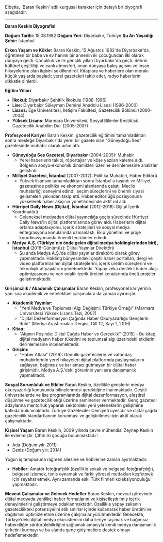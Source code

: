 Elbette, 'Baran Keskin' adlı kurgusal karakter için detaylı bir biyografi aşağıdadır:

---

**Baran Keskin Biyografisi**

**Doğum Tarihi:** 15.08.1982
**Doğum Yeri:** Diyarbakır, Türkiye
**Şu An Yaşadığı Şehir:** İstanbul

**Erken Yaşam ve Kökler**
Baran Keskin, 15 Ağustos 1982'de Diyarbakır'da, öğretmen bir baba ve ev hanımı bir annenin iki çocuğundan ilki olarak dünyaya geldi. Çocukluk ve ilk gençlik yılları Diyarbakır'da geçti. Şehrin kültürel çeşitliliği ve canlı atmosferi, onun dünyaya bakış açısını ve insan hikayelerine olan ilgisini şekillendirdi. Kitaplara ve haberlere olan merakı küçük yaşlarda başladı; yerel gazeteleri takip eder, radyo haberlerini dikkatle dinlerdi.

**Eğitim Yılları**
*   **İlkokul:** Diyarbakır Şehitlik İlkokulu (1988-1996)
*   **Lise:** Diyarbakır Süleyman Demirel Anadolu Lisesi (1996-2000)
*   **Lisans:** Ege Üniversitesi, İletişim Fakültesi, Gazetecilik Bölümü (2000-2004)
*   **Yüksek Lisans:** Marmara Üniversitesi, Sosyal Bilimler Enstitüsü, Gazetecilik Anabilim Dalı (2005-2007)

**Profesyonel Kariyer**
Baran Keskin, gazetecilik eğitimini tamamladıktan sonra mesleğe Diyarbakır'da yerel bir gazete olan "Güneydoğu Ses" gazetesinde muhabir olarak adım attı.

*   **Güneydoğu Ses Gazetesi, Diyarbakır** (2004-2005): Muhabir
    *   Yerel haberlerin takibi, röportajlar ve köşe yazıları kaleme aldı. Bölgenin sosyo-ekonomik dinamikleri üzerine derinlemesine analizler geliştirdi.
*   **Milliyet Gazetesi, İstanbul** (2007-2012): Politika Muhabiri, Haber Editörü
    *   Yüksek lisansını tamamladıktan sonra İstanbul'a taşındı ve Milliyet gazetesinde politika ve ekonomi alanlarında çalıştı. Meclis muhabirliği deneyimi edindi, seçim süreçlerini ve önemli siyasi gelişmeleri yakından takip etti. Haber editörlüğü pozisyonuna yükselerek haber akışının yönetilmesinde aktif rol aldı.
*   **Hürriyet Daily News (Dijital), İstanbul** (2012-2018): Dijital İçerik Koordinatörü
    *   Geleneksel medyadan dijital yayıncılığa geçiş sürecinde Hürriyet Daily News'in dijital platformlarında görev aldı. Haberlerin dijital ortama adaptasyonu, içerik stratejileri ve sosyal medya entegrasyonu konularında uzmanlaştı. Ekip yönetimi ve proje koordinasyonunda önemli tecrübeler edindi.
*   **Medya A.Ş. (Türkiye'nin önde gelen dijital medya holdinglerinden biri), İstanbul** (2018-Günümüz): Dijital Yayınlar Direktörü
    *   Şu anda Medya A.Ş.'de dijital yayınlar direktörü olarak görev yapmaktadır. Holding bünyesindeki çeşitli haber portalları, dergi ve video platformlarının dijital stratejilerini, içerik üretim süreçlerini ve teknolojik altyapılarını yönetmektedir. Yapay zeka destekli haber akışı optimizasyonu ve veri odaklı içerik üretimi konularında öncü projeler geliştirmektedir.

**Girişimcilik / Akademik Çalışmalar**
Baran Keskin, profesyonel kariyerinin yanı sıra akademik ve entelektüel çalışmalara da zaman ayırmıştır.

*   **Akademik Yayınlar:**
    *   "Yeni Medya ve Toplumsal Algı Değişimi: Türkiye Örneği" (Marmara Üniversitesi Yüksek Lisans Tezi, 2007)
    *   "Dijital Dezenformasyon Çağında Haber Okuryazarlığı: Gençlerin Rolü" (Medya Araştırmaları Dergisi, Cilt 12, Sayı 1, 2016)
*   **Kitap:**
    *   "Algının Peşinde: Dijital Çağda Haber ve Gerçeklik" (2015) - Bu kitap, dijital medyanın haber tüketimi ve toplumsal algı üzerindeki etkilerini derinlemesine incelemektedir.
*   **Girişim:**
    *   "Haber Atlası" (2019): Gönüllü gazetecilerin ve vatandaş muhabirlerinin yerel hikayeleri dijital platformda paylaşmalarını sağlayan, bağımsız ve kar amacı gütmeyen bir dijital haber girişimidir. Medya A.Ş.'deki görevinin yanı sıra danışmanlık yapmaktadır.

**Sosyal Sorumluluk ve Etkiler**
Baran Keskin, özellikle gençlerin medya okuryazarlığı konusunda bilinçlenmesi gerektiğine inanmaktadır. Çeşitli üniversitelerde ve lise programlarında dijital dezenformasyon, eleştirel düşünme ve gazetecilik etiği üzerine seminerler vermektedir. Genç gazeteci adaylarına mentorluk yaparak sektördeki yeni yeteneklerin gelişimine katkıda bulunmaktadır. Türkiye Gazeteciler Cemiyeti üyesidir ve dijital çağda gazetecilik standartlarının korunması ve geliştirilmesi için aktif olarak çalışmaktadır.

**Kişisel Yaşam**
Baran Keskin, 2009 yılında çevre mühendisi Zeynep Keskin ile evlenmiştir. Çiftin iki çocuğu bulunmaktadır:
*   Ada (Doğum yılı: 2011)
*   Deniz (Doğum yılı: 2014)

Yoğun iş temposuna rağmen ailesine ve hobilerine zaman ayırmaktadır.
*   **Hobiler:** Amatör fotoğrafçılık (özellikle sokak ve belgesel fotoğrafçılığı), belgesel izlemek, tenis oynamak ve farklı yöresel mutfakları keşfetmek için seyahat etmek. Aynı zamanda eski Türk filmleri koleksiyonculuğu yapmaktadır.

**Mevcut Çalışmalar ve Gelecek Hedefler**
Baran Keskin, mevcut görevinde dijital medyada yenilikçi haber formatlarını ve kişiselleştirilmiş içerik deneyimlerini geliştirmeye odaklanmaktadır. Özellikle yapay zekanın gazetecilikteki potansiyelini etik sınırlar içinde kullanarak haber üretimi ve dağıtımını optimize etme üzerine çalışmalar yürütmektedir. Gelecekte, Türkiye'deki dijital medya ekosistemini daha ileriye taşımak ve bağımsız haberciliğin sürdürülebilirliğini sağlamak amacıyla kendi medya danışmanlık şirketini kurmayı ve bu alanda genç girişimcilere destek olmayı hedeflemektedir.